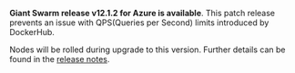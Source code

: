 **Giant Swarm release v12.1.2 for Azure is available**. This patch release prevents an issue with QPS(Queries per Second) limits introduced by DockerHub.

Nodes will be rolled during upgrade to this version. Further details can be found in the [release notes](https://github.com/giantswarm/releases/tree/master/azure/v12.1.2).
